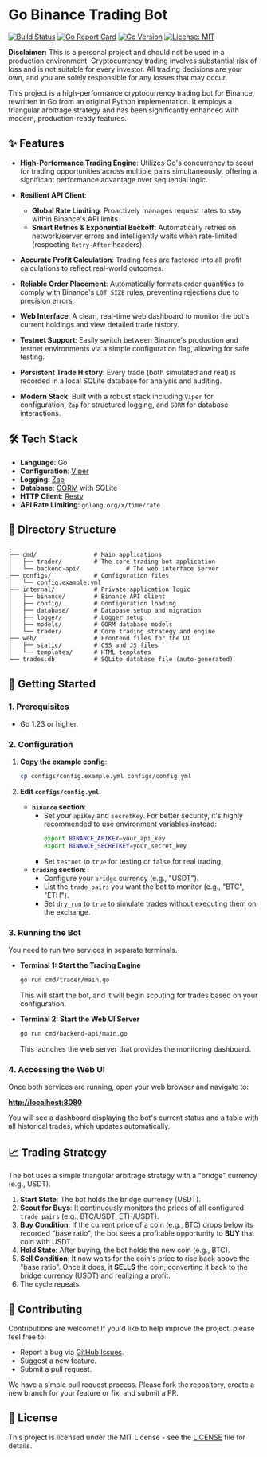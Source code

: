 # Go Binance Trading Bot

[![Build Status](https://github.com/Praying/binance-trade-bot-go/actions/workflows/go.yml/badge.svg)](https://github.com/Praying/binance-trade-bot-go/actions/workflows/go.yml)
[![Go Report Card](https://goreportcard.com/badge/github.com/Praying/binance-trade-bot-go)](https://goreportcard.com/report/github.com/Praying/binance-trade-bot-go)
[![Go Version](https://img.shields.io/badge/go-1.23%2B-blue.svg)](https://golang.org/)
[![License: MIT](https://img.shields.io/badge/License-MIT-yellow.svg)](https://opensource.org/licenses/MIT)

**Disclaimer:** This is a personal project and should not be used in a production environment. Cryptocurrency trading involves substantial risk of loss and is not suitable for every investor. All trading decisions are your own, and you are solely responsible for any losses that may occur.

This project is a high-performance cryptocurrency trading bot for Binance, rewritten in Go from an original Python implementation. It employs a triangular arbitrage strategy and has been significantly enhanced with modern, production-ready features.

## ✨ Features

- **High-Performance Trading Engine**: Utilizes Go's concurrency to scout for trading opportunities across multiple pairs simultaneously, offering a significant performance advantage over sequential logic.
- **Resilient API Client**:
    - **Global Rate Limiting**: Proactively manages request rates to stay within Binance's API limits.
    - **Smart Retries & Exponential Backoff**: Automatically retries on network/server errors and intelligently waits when rate-limited (respecting `Retry-After` headers).
- **Accurate Profit Calculation**: Trading fees are factored into all profit calculations to reflect real-world outcomes.
- **Reliable Order Placement**: Automatically formats order quantities to comply with Binance's `LOT_SIZE` rules, preventing rejections due to precision errors.
- **Web Interface**: A clean, real-time web dashboard to monitor the bot's current holdings and view detailed trade history.

- **Testnet Support**: Easily switch between Binance's production and testnet environments via a simple configuration flag, allowing for safe testing.
- **Persistent Trade History**: Every trade (both simulated and real) is recorded in a local SQLite database for analysis and auditing.
- **Modern Stack**: Built with a robust stack including `Viper` for configuration, `Zap` for structured logging, and `GORM` for database interactions.

## 🛠️ Tech Stack

- **Language**: Go
- **Configuration**: [Viper](https://github.com/spf13/viper)
- **Logging**: [Zap](https://github.com/uber-go/zap)
- **Database**: [GORM](https://gorm.io/) with SQLite
- **HTTP Client**: [Resty](https://github.com/go-resty/resty)
- **API Rate Limiting**: `golang.org/x/time/rate`

## 📂 Directory Structure

```
.
├── cmd/                # Main applications
│   ├── trader/         # The core trading bot application
│   └── backend-api/             # The web interface server
├── configs/            # Configuration files
│   └── config.example.yml
├── internal/           # Private application logic
│   ├── binance/        # Binance API client
│   ├── config/         # Configuration loading
│   ├── database/       # Database setup and migration
│   ├── logger/         # Logger setup
│   ├── models/         # GORM database models
│   └── trader/         # Core trading strategy and engine
├── web/                # Frontend files for the UI
│   ├── static/         # CSS and JS files
│   └── templates/      # HTML templates
└── trades.db           # SQLite database file (auto-generated)
```

## 🚀 Getting Started

### 1. Prerequisites

- Go 1.23 or higher.

### 2. Configuration

1.  **Copy the example config**:
    ```bash
    cp configs/config.example.yml configs/config.yml
    ```

2.  **Edit `configs/config.yml`**:
    -   **`binance` section**:
        -   Set your `apiKey` and `secretKey`. For better security, it's highly recommended to use environment variables instead:
            ```bash
            export BINANCE_APIKEY=your_api_key
            export BINANCE_SECRETKEY=your_secret_key
            ```
        -   Set `testnet` to `true` for testing or `false` for real trading.
    -   **`trading` section**:
        -   Configure your `bridge` currency (e.g., "USDT").
        -   List the `trade_pairs` you want the bot to monitor (e.g., "BTC", "ETH").
        -   Set `dry_run` to `true` to simulate trades without executing them on the exchange.

### 3. Running the Bot

You need to run two services in separate terminals.

-   **Terminal 1: Start the Trading Engine**
    ```bash
    go run cmd/trader/main.go
    ```
    This will start the bot, and it will begin scouting for trades based on your configuration.

-   **Terminal 2: Start the Web UI Server**
    ```bash
    go run cmd/backend-api/main.go
    ```
    This launches the web server that provides the monitoring dashboard.

### 4. Accessing the Web UI

Once both services are running, open your web browser and navigate to:

**[http://localhost:8080](http://localhost:8080)**

You will see a dashboard displaying the bot's current status and a table with all historical trades, which updates automatically.

## 📈 Trading Strategy

The bot uses a simple triangular arbitrage strategy with a "bridge" currency (e.g., USDT).

1.  **Start State**: The bot holds the bridge currency (USDT).
2.  **Scout for Buys**: It continuously monitors the prices of all configured `trade_pairs` (e.g., BTC/USDT, ETH/USDT).
3.  **Buy Condition**: If the current price of a coin (e.g., BTC) drops below its recorded "base ratio", the bot sees a profitable opportunity to **BUY** that coin with USDT.
4.  **Hold State**: After buying, the bot holds the new coin (e.g., BTC).
5.  **Sell Condition**: It now waits for the coin's price to rise back above the "base ratio". Once it does, it **SELLS** the coin, converting it back to the bridge currency (USDT) and realizing a profit.
6.  The cycle repeats.

## 🤝 Contributing

Contributions are welcome! If you'd like to help improve the project, please feel free to:

- Report a bug via [GitHub Issues](https://github.com/Praying/binance-trade-bot-go/issues).
- Suggest a new feature.
- Submit a pull request.

We have a simple pull request process. Please fork the repository, create a new branch for your feature or fix, and submit a PR.

## 📜 License

This project is licensed under the MIT License - see the [LICENSE](LICENSE) file for details.